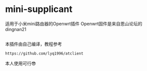 # mini-supplicant
适用于小米mini路由器的Openwrt插件
Openwrt固件是来自恩山论坛的dingnan21
```https://www.right.com.cn/forum/thread-5662043-1-1.html
```

本插件由自己编译，教程参考
```
https://github.com/lyq1996/atclient
```

本人使用可行😎
